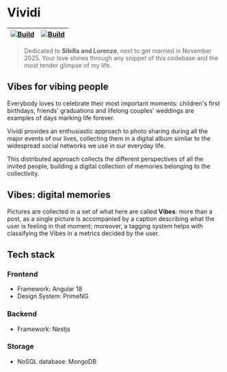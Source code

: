 # Vividi


| [![Build](https://github.com/xprss/vividi/actions/workflows/build.yml/badge.svg)](https://github.com/xprss/vividi/actions/workflows/build.yml) | [![Build](https://github.com/xprss/vividi/actions/workflows/release.yml/badge.svg)](https://github.com/xprss/vividi/actions/workflows/release.yml) |
| --- | --- |

> Dedicated to **Sibilla and Lorenzo**, next to get married in November 2025. Your love shines through any snippet of this codebase and the most tender glimpse of my life.

## Vibes for vibing people

Everybody loves to celebrate their most important moments: children's first birthdays, friends' graduations and lifelong couples' weddings are examples of days marking life forever.

Vividi provides an enthusiastic approach to photo sharing during all the major events of our lives, collecting them in a digital album similar to the widespread social networks we use in our everyday life.

This distributed approach collects the different perspectives of all the invited people, building a digital collection of memories belonging to the collectivity.

## Vibes: digital memories

Pictures are collected in a set of what here are called **Vibes**: more than a post, as a single picture is accompanied by a caption describing what the user is feeling in that moment; moreover, a tagging system helps with classifying the Vibes in a metrics decided by the user.

## Tech stack

### Frontend

- Framework: Angular 18
- Design System: PrimeNG

### Backend

- Framework: Nestjs

### Storage

- NoSQL database: MongoDB
